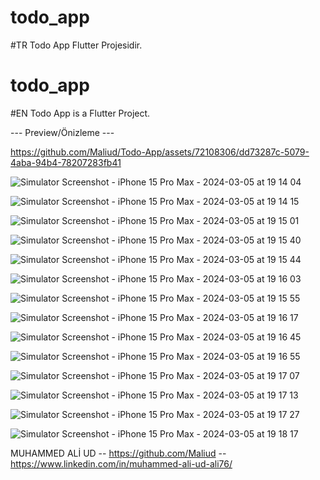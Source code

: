 # todo_app
#TR
Todo App Flutter Projesidir.
# todo_app
#EN
Todo App is a Flutter Project.

--- Preview/Önizleme ---


https://github.com/Maliud/Todo-App/assets/72108306/dd73287c-5079-4aba-94b4-78207283fb41


![Simulator Screenshot - iPhone 15 Pro Max - 2024-03-05 at 19 14 04](https://github.com/Maliud/Todo-App/assets/72108306/085323e6-4758-475d-8138-63097c8121c1)

![Simulator Screenshot - iPhone 15 Pro Max - 2024-03-05 at 19 14 15](https://github.com/Maliud/Todo-App/assets/72108306/9ae0705b-e800-4bcf-a8bf-9e33f66e1c70)

![Simulator Screenshot - iPhone 15 Pro Max - 2024-03-05 at 19 15 01](https://github.com/Maliud/Todo-App/assets/72108306/3569e260-371e-489e-8d5b-386f9b8fc86b)

![Simulator Screenshot - iPhone 15 Pro Max - 2024-03-05 at 19 15 40](https://github.com/Maliud/Todo-App/assets/72108306/1908a877-dd57-43dd-96d8-44cd87877f48)

![Simulator Screenshot - iPhone 15 Pro Max - 2024-03-05 at 19 15 44](https://github.com/Maliud/Todo-App/assets/72108306/b5752bbb-ad3b-4f49-a3b0-0b0508208406)

![Simulator Screenshot - iPhone 15 Pro Max - 2024-03-05 at 19 16 03](https://github.com/Maliud/Todo-App/assets/72108306/1d0df8d2-77f2-4267-b19f-efa434eedb51)

![Simulator Screenshot - iPhone 15 Pro Max - 2024-03-05 at 19 15 55](https://github.com/Maliud/Todo-App/assets/72108306/abb5c8ab-40e5-44e3-9564-d86814616288)

![Simulator Screenshot - iPhone 15 Pro Max - 2024-03-05 at 19 16 17](https://github.com/Maliud/Todo-App/assets/72108306/8f8216ea-4211-4e83-a3f8-73b7ff7fa983)

![Simulator Screenshot - iPhone 15 Pro Max - 2024-03-05 at 19 16 45](https://github.com/Maliud/Todo-App/assets/72108306/66a32ba8-cf9e-4c01-92d4-35a397e60166)

![Simulator Screenshot - iPhone 15 Pro Max - 2024-03-05 at 19 16 55](https://github.com/Maliud/Todo-App/assets/72108306/c725f7e5-dd8a-4c83-b257-43dda0b8ce08)

![Simulator Screenshot - iPhone 15 Pro Max - 2024-03-05 at 19 17 07](https://github.com/Maliud/Todo-App/assets/72108306/af8b2007-8482-4c49-be37-5ae7a8355340)

![Simulator Screenshot - iPhone 15 Pro Max - 2024-03-05 at 19 17 13](https://github.com/Maliud/Todo-App/assets/72108306/95e6bc73-ba67-461d-9f80-cb5ddf83204d)

![Simulator Screenshot - iPhone 15 Pro Max - 2024-03-05 at 19 17 27](https://github.com/Maliud/Todo-App/assets/72108306/b4fce459-954e-4109-a73d-269c60a79f8e)

![Simulator Screenshot - iPhone 15 Pro Max - 2024-03-05 at 19 18 17](https://github.com/Maliud/Todo-App/assets/72108306/6ce67d0c-104e-446e-bda1-cd075b1c98e4)



MUHAMMED ALİ UD -- https://github.com/Maliud -- https://www.linkedin.com/in/muhammed-ali-ud-ali76/
